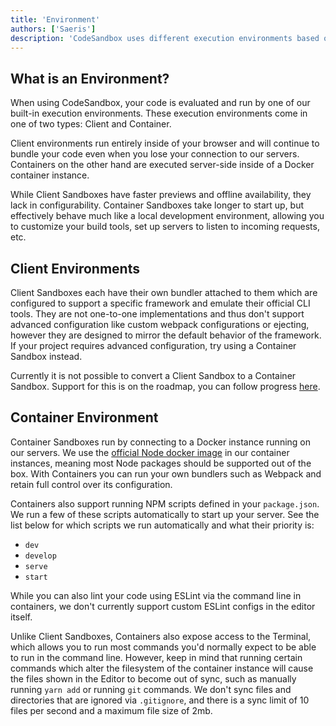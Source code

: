```yaml
---
title: 'Environment'
authors: ['Saeris']
description: 'CodeSandbox uses different execution environments based on the contents of a sandbox.'
---
```


## What is an Environment?

When using CodeSandbox, your code is evaluated and run by one of our built-in execution environments. These execution environments come in one of two types: Client and Container.

Client environments run entirely inside of your browser and will continue to bundle your code even when you lose your connection to our servers. Containers on the other hand are executed server-side inside of a Docker container instance.

While Client Sandboxes have faster previews and offline availability, they lack in configurability. Container Sandboxes take longer to start up, but effectively behave much like a local development environment, allowing you to customize your build tools, set up servers to listen to incoming requests, etc.

## Client Environments

Client Sandboxes each have their own bundler attached to them which are configured to support a specific framework and emulate their official CLI tools. They are not one-to-one implementations and thus don't support advanced configuration like custom webpack configurations or ejecting, however they are designed to mirror the default behavior of the framework. If your project requires advanced configuration, try using a Container Sandbox instead.

Currently it is not possible to convert a Client Sandbox to a Container Sandbox. Support for this is on the roadmap, you can follow progress [here](https://github.com/codesandbox/codesandbox-client/issues/2111).

## Container Environment

Container Sandboxes run by connecting to a Docker instance running on our servers. We use the [official Node docker image](https://hub.docker.com/_/node) in our container instances, meaning most Node packages should be supported out of the box. With Containers you can run your own bundlers such as Webpack and retain full control over its configuration.

Containers also support running NPM scripts defined in your `package.json`. We run a few of these scripts automatically to start up your server. See the list below for which scripts we run automatically and what their priority is:

- `dev`
- `develop`
- `serve`
- `start`

While you can also lint your code using ESLint via the command line in containers, we don't currently support custom ESLint configs in the editor itself.

Unlike Client Sandboxes, Containers also expose access to the Terminal, which allows you to run most commands you'd normally expect to be able to run in the command line. However, keep in mind that running certain commands which alter the filesystem of the container instance will cause the files shown in the Editor to become out of sync, such as manually running `yarn add` or running `git` commands. We don't sync files and directories that are ignored via `.gitignore`, and there is a sync limit of 10 files per second and a maximum file size of 2mb.
